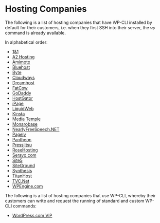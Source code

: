 # Hosting Companies

The following is a list of hosting companies that have WP-CLI installed by default for their customers, i.e. when they first SSH into their server, the `wp` command is already available.

In alphabetical order:

* [1&1](http://1and1.com/)
* [A2 Hosting](https://www.a2hosting.com/)
* [Amimoto](http://megumi-cloud.com/)
* [Bluehost](http://www.bluehost.com/)
* [Byte](https://www.byte.nl)
* [Cloudways](http://cloudways.com)
* [Dreamhost](http://dreamhost.com)
* [FatCow](http://www.fatcow.com/wordpress-hosting/)
* [GoDaddy](https://www.godaddy.com/help/accessing-wp-cli-on-your-managed-wordpress-account-12066)
* [HostGator](http://www.hostgator.com)
* [iPage](http://www.ipage.com/ipage/index.html)
* [LiquidWeb](https://liquidweb.com/wordpress)
* [Kinsta](https://kinsta.com)
* [Media Temple](http://mediatemple.net)
* [Monarobase](https://monarobase.net/wordpress)
* [NearlyFreeSpeech.NET](https://www.nearlyfreespeech.net/)
* [Pagely](https://pagely.com/)
* [Pantheon](https://pantheon.io)
* [Pressjitsu](https://pressjitsu.com)
* [RoseHosting](https://www.rosehosting.com)
* [Seravo.com](https://seravo.com)
* [Site5](http://www.site5.com/)
* [SiteGround](http://www.siteground.com/)
* [Synthesis](http://websynthesis.com/)
* [TitanHost](https://titanhost.io/)
* [TVC.Net](http://TVC.Net/)
* [WPEngine.com](http://wpengine.com)

The following is a list of hosting companies that use WP-CLI, whereby their customers can write and request the running of standard and custom WP-CLI commands:

* [WordPress.com VIP](http://vip.wordpress.com/)
